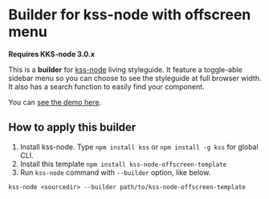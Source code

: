 # Builder for kss-node with offscreen menu

**Requires KKS-node 3.0.x**

This is a **builder** for [kss-node](https://github.com/kss-node/kss-node) living styleguide. It feature a toggle-able sidebar menu so you can choose to see the styleguide at full browser width. It also has a search function to easily find your component.

You can [see the demo here](https://previousnext.github.io/kss-node-offscreen-template/).

## How to apply this builder

1. Install kss-node. Type `npm install kss` or `npm install -g kss` for global CLI.
2. Install this template `npm install kss-node-offscreen-template`
3. Run `kss-node` command with `--builder` option, like below.

```
kss-node <sourcedir> --builder path/to/kss-node-offscreen-template
```
